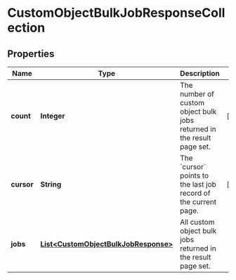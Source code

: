 

# CustomObjectBulkJobResponseCollection


## Properties

| Name | Type | Description | Notes |
|------------ | ------------- | ------------- | -------------|
|**count** | **Integer** | The number of custom object bulk jobs returned in the result page set. |  [optional] |
|**cursor** | **String** | The &#x60;cursor&#x60; points to the last job record of the current page. |  [optional] |
|**jobs** | [**List&lt;CustomObjectBulkJobResponse&gt;**](CustomObjectBulkJobResponse.md) | All custom object bulk jobs returned in the result page set. |  |



